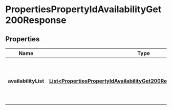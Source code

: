 

# PropertiesPropertyIdAvailabilityGet200Response


## Properties

| Name | Type | Description | Notes |
|------------ | ------------- | ------------- | -------------|
|**availabilityList** | [**List&lt;PropertiesPropertyIdAvailabilityGet200ResponseAvailabilityListInner&gt;**](PropertiesPropertyIdAvailabilityGet200ResponseAvailabilityListInner.md) | An array of objects describing the available booking options. |  |



